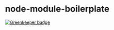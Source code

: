 # node-module-boilerplate

[![Greenkeeper badge](https://badges.greenkeeper.io/FloatingShuYin/node-module-boilerplate.svg)](https://greenkeeper.io/)